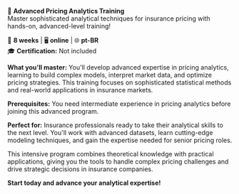 🚀 **Advanced Pricing Analytics Training**  
Master sophisticated analytical techniques for insurance pricing with hands-on, advanced-level training!

📅 **8 weeks** | 🖥 **online** | 🌐 **pt-BR**  
🎓 **Certification:** Not included

**What you'll master:**
You'll develop advanced expertise in pricing analytics, learning to build complex models, interpret market data, and optimize pricing strategies. This training focuses on sophisticated statistical methods and real-world applications in insurance markets.

**Prerequisites:**
You need intermediate experience in pricing analytics before joining this advanced program.

**Perfect for:**
Insurance professionals ready to take their analytical skills to the next level. You'll work with advanced datasets, learn cutting-edge modeling techniques, and gain the expertise needed for senior pricing roles.

This intensive program combines theoretical knowledge with practical applications, giving you the tools to handle complex pricing challenges and drive strategic decisions in insurance companies.

**Start today and advance your analytical expertise!**
